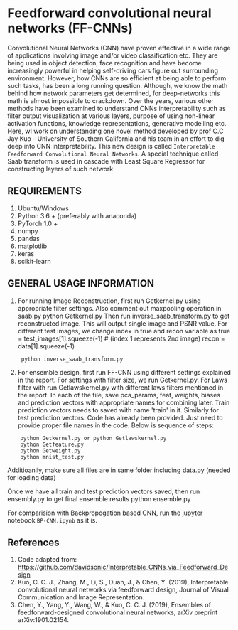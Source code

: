 # Feedforward convolutional neural networks (FF-CNNs)

Convolutional Neural Networks (CNN) have proven effective in a wide range of
applications involving image and/or video classification etc. They are being used in
object detection, face recognition and have become increasingly powerful in helping
self-driving cars figure out surrounding environment.
However, how CNNs are so efficient at being able to perform such tasks, has been a long running question. Although, we know the math behind how network parameters get determined, for deep-networks this math is almost impossible to crackdown. Over the years, various other methods have been examined to understand CNNs interpretability such as filter output visualization at various layers, purpose of using non-linear activation functions, knowledge representations, generative modelling
etc. Here, wI work on understanding one novel method developed by prof C.C Jay Kuo - University of Southern California and his team in an effort to dig deep into CNN interpretability. This new design is called `Interpretable Feedforward Convolutional Neural Networks`. A special technique called Saab transform is used in cascade with Least Square Regressor for constructing layers of such network

## REQUIREMENTS

1. Ubuntu/Windows
2. Python 3.6 + (preferably with anaconda)
3. PyTorch 1.0 +
4. numpy
5. pandas
6. matplotlib
7. keras
8. scikit-learn

## GENERAL USAGE INFORMATION 

1. For running Image Reconstruction, first run Getkernel.py using appropriate filter settings. Also comment out maxpooling operation in saab.py
		python Getkernel.py
	Then run inverse_saab_transform.py to get reconstructed image. This will output single image and PSNR value. For different test images, we change index in true and recon variable as 
			true = test_images[1].squeeze(-1) # (index 1 represents 2nd image)
			recon = data[1].squeeze(-1)

		python inverse_saab_transform.py

2. For ensemble design, first run FF-CNN using different settings explained in the report. For settings with filter size, we run Getkernel.py. For Laws filter with run Getlawskernel.py with different laws filters mentioned in the report. In each of the file, save pca_params, feat, weights, biases and prediction vectors with appropriate names for combining later. Train prediction vectors needs to saved with name 'train' in it. Similarly for test prediction vectors. Code has already been provided. Just need to provide proper file names in the code.
Below is sequence of steps:
```
	python Getkernel.py or python Getlawskernel.py
	python Getfeature.py
	python Getweight.py
	python mnist_test.py
```

Additioanlly, make sure all files are in same folder including data.py (needed for loading data)

Once we have all train and test prediction vectors saved, then run ensembly.py to get final ensemble results
	python ensemble.py


For comparision with Backpropogation based CNN, run the  jupyter notebook `BP-CNN.ipynb` as it is.

## References

   1. Code adapted from: https://github.com/davidsonic/Interpretable_CNNs_via_Feedforward_Design
   2. Kuo, C. C. J., Zhang, M., Li, S., Duan, J., & Chen, Y. (2019), Interpretable convolutional neural networks via feedforward design, Journal of Visual Communication and Image Representation.
   3. Chen, Y., Yang, Y., Wang, W., & Kuo, C. C. J. (2019), Ensembles of feedforward-designed convolutional neural networks, arXiv preprint arXiv:1901.02154.


